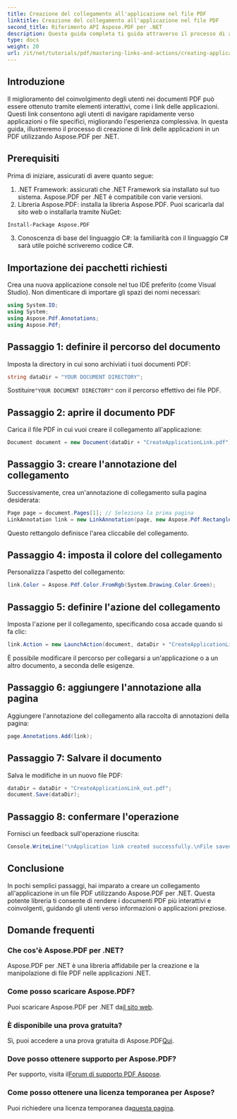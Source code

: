 ```yaml
---
title: Creazione del collegamento all'applicazione nel file PDF
linktitle: Creazione del collegamento all'applicazione nel file PDF
second_title: Riferimento API Aspose.PDF per .NET
description: Questa guida completa ti guida attraverso il processo di aggiunta di link interattivi alle applicazioni nei documenti PDF usando Aspose.PDF per .NET. Migliora il coinvolgimento degli utenti abilitando una navigazione rapida verso applicazioni o file specifici.
type: docs
weight: 20
url: /it/net/tutorials/pdf/mastering-links-and-actions/creating-application-link/
---
```

## Introduzione

Il miglioramento del coinvolgimento degli utenti nei documenti PDF può essere ottenuto tramite elementi interattivi, come i link delle applicazioni. Questi link consentono agli utenti di navigare rapidamente verso applicazioni o file specifici, migliorando l'esperienza complessiva. In questa guida, illustreremo il processo di creazione di link delle applicazioni in un PDF utilizzando Aspose.PDF per .NET.

## Prerequisiti

Prima di iniziare, assicurati di avere quanto segue:

1. .NET Framework: assicurati che .NET Framework sia installato sul tuo sistema. Aspose.PDF per .NET è compatibile con varie versioni.
2. Libreria Aspose.PDF: installa la libreria Aspose.PDF. Puoi scaricarla dal sito web o installarla tramite NuGet:
```bash
Install-Package Aspose.PDF
```
3. Conoscenza di base del linguaggio C#: la familiarità con il linguaggio C# sarà utile poiché scriveremo codice C#.

## Importazione dei pacchetti richiesti

Crea una nuova applicazione console nel tuo IDE preferito (come Visual Studio). Non dimenticare di importare gli spazi dei nomi necessari:

```csharp
using System.IO;
using System;
using Aspose.Pdf.Annotations;
using Aspose.Pdf;
```

## Passaggio 1: definire il percorso del documento

Imposta la directory in cui sono archiviati i tuoi documenti PDF:

```csharp
string dataDir = "YOUR DOCUMENT DIRECTORY";
```

 Sostituire`"YOUR DOCUMENT DIRECTORY"` con il percorso effettivo dei file PDF.

## Passaggio 2: aprire il documento PDF

Carica il file PDF in cui vuoi creare il collegamento all'applicazione:

```csharp
Document document = new Document(dataDir + "CreateApplicationLink.pdf");
```

## Passaggio 3: creare l'annotazione del collegamento

Successivamente, crea un'annotazione di collegamento sulla pagina desiderata:

```csharp
Page page = document.Pages[1]; // Seleziona la prima pagina
LinkAnnotation link = new LinkAnnotation(page, new Aspose.Pdf.Rectangle(100, 100, 300, 300));
```

Questo rettangolo definisce l'area cliccabile del collegamento.

## Passaggio 4: imposta il colore del collegamento

Personalizza l'aspetto del collegamento:

```csharp
link.Color = Aspose.Pdf.Color.FromRgb(System.Drawing.Color.Green);
```

## Passaggio 5: definire l'azione del collegamento

Imposta l'azione per il collegamento, specificando cosa accade quando si fa clic:

```csharp
link.Action = new LaunchAction(document, dataDir + "CreateApplicationLink.pdf");
```

È possibile modificare il percorso per collegarsi a un'applicazione o a un altro documento, a seconda delle esigenze.

## Passaggio 6: aggiungere l'annotazione alla pagina

Aggiungere l'annotazione del collegamento alla raccolta di annotazioni della pagina:

```csharp
page.Annotations.Add(link);
```

## Passaggio 7: Salvare il documento

Salva le modifiche in un nuovo file PDF:

```csharp
dataDir = dataDir + "CreateApplicationLink_out.pdf";
document.Save(dataDir);
```

## Passaggio 8: confermare l'operazione

Fornisci un feedback sull'operazione riuscita:

```csharp
Console.WriteLine("\nApplication link created successfully.\nFile saved at " + dataDir);
```

## Conclusione

In pochi semplici passaggi, hai imparato a creare un collegamento all'applicazione in un file PDF utilizzando Aspose.PDF per .NET. Questa potente libreria ti consente di rendere i documenti PDF più interattivi e coinvolgenti, guidando gli utenti verso informazioni o applicazioni preziose.

## Domande frequenti

### Che cos'è Aspose.PDF per .NET?
Aspose.PDF per .NET è una libreria affidabile per la creazione e la manipolazione di file PDF nelle applicazioni .NET.

### Come posso scaricare Aspose.PDF?
 Puoi scaricare Aspose.PDF per .NET da[il sito web](https://releases.aspose.com/pdf/net/).

### È disponibile una prova gratuita?
 Sì, puoi accedere a una prova gratuita di Aspose.PDF[Qui](https://releases.aspose.com/).

### Dove posso ottenere supporto per Aspose.PDF?
 Per supporto, visita il[Forum di supporto PDF Aspose](https://forum.aspose.com/c/pdf/10).

### Come posso ottenere una licenza temporanea per Aspose?
 Puoi richiedere una licenza temporanea da[questa pagina](https://purchase.aspose.com/temporary-license/).